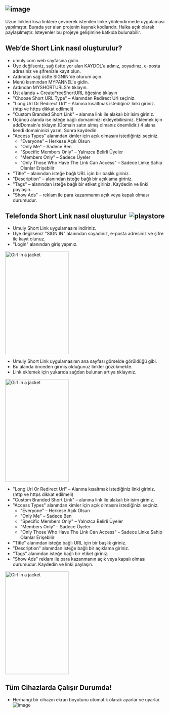 ## ![image](https://user-images.githubusercontent.com/91588726/142672512-225b16fb-c623-4d62-b5eb-96f1d5ecb776.png) 

Uzun linkleri kısa linklere çevirerek istenilen linke yönlendirmede uygulaması yapılmıştır. Burada yer alan projenin kaynak kodlarıdır. Halka açık olarak paylaşılmıştır. İsteyenler bu projeye gelişimine katkıda bulunabilir.

## Web’de Short Link nasıl oluşturulur?
- umuly.com web sayfasına gidin.
- Üye değilseniz, sağ üstte yer alan KAYDOL'a adınız, soyadınız, e-posta adresiniz ve şifrenizle kayıt olun.
- Ardından sağ üstte SIGNIN'de oturum açın.
- Menü kısmından MYPANNEL'e gidin.
- Ardından MYSHORTURLS'e tıklayın.
- Üst alanda + CreateFreeShortURL öğesine tıklayın
- "Choose Short URL Type" – Alanından Redirect Url seçiniz.
- "Long Url Or Redirect Url" –  Alanına kısaltmak istediğiniz linki giriniz. (http ve https dikkat edilmeli)
- "Custom Branded Short Link" – alanına link ile alakalı bir isim giriniz.
- Üçüncü alanda ise isteğe bağlı domaininizi ekleyebilirsiniz. Eklemek için addDomain'e tıklayın.(Domain satın almış olmanız önemlidir.) 4 alana kendi domaininizi yazın. Sonra kaydedin
- "Access Types" alanından kimler için açık olmasını istediğinizi seçiniz.
	- "Everyone" – Herkese Açık Olsun
	- "Only Me" – Sadece Ben
	- "Specific Members Only" – Yalnızca Belirli Üyeler
	- "Members Only" – Sadece Üyeler
	- "Only Those Who Have The Link Can Access" – Sadece Linke Sahip Olanlar Erişebilir
- "Title" – alanından isteğe bağlı URL için bir başlık giriniz.
- "Description" – alanından isteğe bağlı bir açıklama giriniz.
- "Tags" – alanından isteğe bağlı bir etiket giriniz. Kaydedin ve linki paylaşın.
- "Show Ads" – reklam ile para kazanmanın açık veya kapalı olması durumudur.

## Telefonda Short Link nasıl oluşturulur <a href="https://play.google.com/store/apps/details?id=com.umuly.shortlink&hl=tr&gl=US"><img src="https://img.icons8.com/color/96/000000/google-play.png" align="right" alt="playstore"/></a>

- Umuly Short Link uygulamasını indiriniz.
- Üye değilseniz "SIGN IN" alanından soyadınız, e-posta adresiniz ve şifre ile kayıt olunuz.
- "Login" alanından giriş yapınız.
<img src="https://user-images.githubusercontent.com/91588726/142673866-c6df56ec-04f2-4cf3-90c0-eaf9b6af3f04.png" align="center" alt="Girl in a jacket" width="200" height="325">


- Umuly Short Link uygulamasının ana sayfası görselde görüldüğü gibi.
- Bu alanda önceden girmiş olduğunuz linkler gözükmekte.
- Link eklemek için yukarıda sağdan bulunan artıya tıklayınız.
<img src="https://user-images.githubusercontent.com/91588726/142677514-358337b0-c862-4c9d-a566-6f0c517e5a30.png" align="center" alt="Girl in a jacket" width="200" height="325">

- "Long Url Or Redirect Url" –  Alanına kısaltmak istediğiniz linki giriniz. (http ve https dikkat edilmeli)
- "Custom Branded Short Link" – alanına link ile alakalı bir isim giriniz.
- "Access Types" alanından kimler için açık olmasını istediğinizi seçiniz.
	- "Everyone" – Herkese Açık Olsun
	- "Only Me" – Sadece Ben
	- "Specific Members Only" – Yalnızca Belirli Üyeler
	- "Members Only" – Sadece Üyeler
	- "Only Those Who Have The Link Can Access" – Sadece Linke Sahip Olanlar Erişebilir
- "Title" alanından isteğe bağlı URL için bir başlık giriniz.
- "Description" alanından isteğe bağlı bir açıklama giriniz.
- "Tags" alanından isteğe bağlı bir etiket giriniz. 
- "Show Ads" reklam ile para kazanmanın açık veya kapalı olması durumudur. Kaydedin ve linki paylaşın.
<img src="https://user-images.githubusercontent.com/91588726/142677696-17cbf1b3-69d5-453e-9248-8144732b20f1.png" align="center" alt="Girl in a jacket" width="200" height="325">

## Tüm Cihazlarda Çalışır Durumda!
- Herhangi bir cihazın ekran boyutunu otomatik olarak ayarlar ve uyarlar.
![image](https://user-images.githubusercontent.com/91588726/142678263-b8851502-211a-463d-9ecd-c9e2559b1b87.png)












